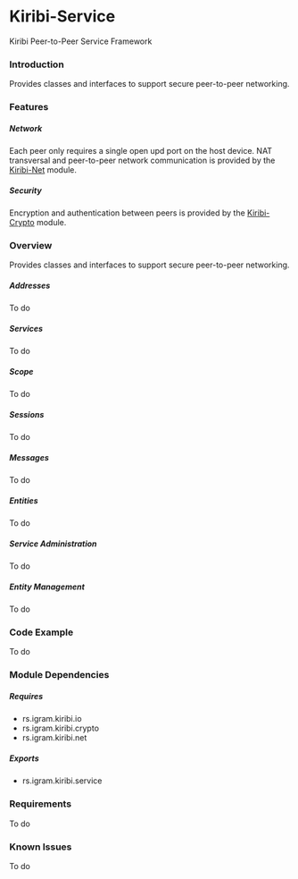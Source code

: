 # Kiribi-Service
Kiribi Peer-to-Peer Service Framework

### Introduction
Provides classes and interfaces to support secure peer-to-peer networking.

### Features

##### Network
Each peer only requires a single open upd port on the host device. NAT transversal and peer-to-peer network communication is provided by the [Kiribi-Net](http://github.com/Igram-doo/Kiribi-Net) module.

##### Security
Encryption and authentication between peers is provided by the [Kiribi-Crypto](http://github.com/Igram-doo/Kiribi-Crypto) module.

### Overview
Provides classes and interfaces to support secure peer-to-peer networking.

##### Addresses
To do

##### Services
To do

##### Scope
To do

##### Sessions
To do

##### Messages
To do

##### Entities
To do

##### Service Administration
To do

##### Entity Management
To do

### Code Example
To do

### Module Dependencies
##### Requires
* rs.igram.kiribi.io
* rs.igram.kiribi.crypto
* rs.igram.kiribi.net

##### Exports
* rs.igram.kiribi.service

### Requirements
To do

### Known Issues
To do
